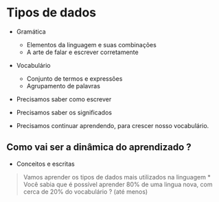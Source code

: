 # Tipos de dados

* Gramática
    * Elementos da linguagem e suas combinações
    * A arte de falar e escrever corretamente

* Vocabulário
    * Conjunto de termos e expressões
    * Agrupamento de palavras

* Precisamos saber como escrever
* Precisamos saber os significados
* Precisamos continuar aprendendo, para crescer nosso vocabulário.

## Como vai ser a dinâmica do aprendizado ?

* Conceitos e escritas

> Vamos aprender os tipos de dados mais utilizados na linguagem
    * Você sabia que é possível aprender 80% de uma lingua nova, com cerca de 20% do vocabulário ? (até menos)